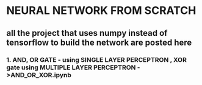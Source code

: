 # NEURAL NETWORK FROM SCRATCH

## all the project that uses numpy instead of tensorflow to build the network are posted here

### 1. AND, OR GATE - using SINGLE LAYER PERCEPTRON , XOR gate using MULTIPLE LAYER PERCEPTRON ->AND_OR_XOR.ipynb
